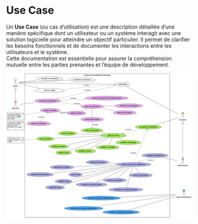 # Use Case

Un **Use Case** (ou cas d’utilisation) est une description détaillée d’une manière spécifique dont un utilisateur ou un système interagit avec une solution logicielle pour atteindre un objectif particulier. Il permet de clarifier les besoins fonctionnels et de documenter les interactions entre les utilisateurs et le système.  
Cette documentation est essentielle pour assurer la compréhension mutuelle entre les parties prenantes et l’équipe de développement.

![Représentation UML-UseCase](../Assets/Images/UseCaseV2.png)
